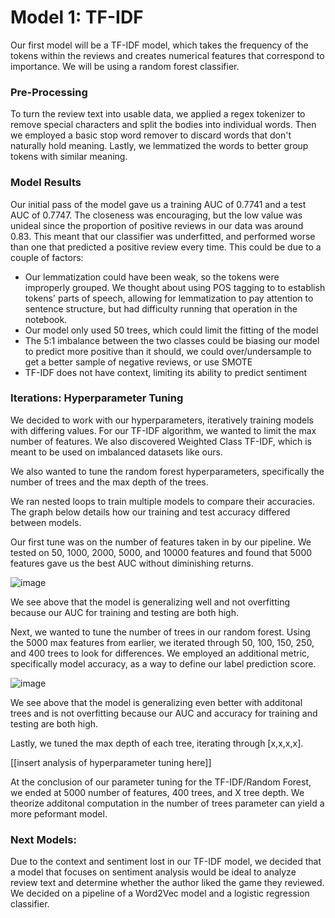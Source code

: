 # Model 1: TF-IDF

Our first model will be a TF-IDF model, which takes the frequency of the tokens within the reviews and creates numerical features that correspond to importance. We will be using a random forest classifier. 

### Pre-Processing
To turn the review text into usable data, we applied a regex tokenizer to remove special characters and split the bodies into individual words. Then we employed a basic stop word remover to discard words that don't naturally hold meaning. Lastly, we lemmatized the words to better group tokens with similar meaning. 

### Model Results
Our initial pass of the model gave us a training AUC of 0.7741 and a test AUC of 0.7747. The closeness was encouraging, but the low value was unideal since the proportion of positive reviews in our data was around 0.83. This meant that our classifier was underfitted, and performed worse than one that predicted a positive review every time. This could be due to a couple of factors:
- Our lemmatization could have been weak, so the tokens were improperly grouped. We thought about using POS tagging to to establish tokens' parts of speech, allowing for lemmatization to pay attention to sentence structure, but had difficulty running that operation in the notebook.
- Our model only used 50 trees, which could limit the fitting of the model
- The 5:1 imbalance between the two classes could be biasing our model to predict more positive than it should, we could over/undersample to get a better sample of negative reviews, or use SMOTE
- TF-IDF does not have context, limiting its ability to predict sentiment

### Iterations: Hyperparameter Tuning
We decided to work with our hyperparameters, iteratively training models with differing values. For our TF-IDF algorithm, we wanted to limit the max number of features. We also discovered Weighted Class TF-IDF, which is meant to be used on imbalanced datasets like ours. 

We also wanted to tune the random forest hyperparameters, specifically the number of trees and the max depth of the trees. 

We ran nested loops to train multiple models to compare their accuracies. The graph below details how our training and test accuracy differed between models. 

Our first tune was on the number of features taken in by our pipeline. We tested on 50, 1000, 2000, 5000, and 10000 features and found that 5000 features gave us the best AUC without diminishing returns. 

![image](https://github.com/user-attachments/assets/0d1e143d-002a-42ae-ab20-0b8853bc554b)

We see above that the model is generalizing well and not overfitting because our AUC for training and testing are both high.

Next, we wanted to tune the number of trees in our random forest. Using the 5000 max features from earlier, we iterated through 50, 100, 150, 250, and 400 trees to look for differences. We employed an additional metric, specifically model accuracy, as a way to define our label prediction score.

![image](https://github.com/user-attachments/assets/95d29a5b-c4d2-4f85-a19d-1117f719e7e1)

We see above that the model is generalizing even better with additonal trees and is not overfitting because our AUC and accuracy for training and testing are both high.

Lastly, we tuned the max depth of each tree, iterating through [x,x,x,x]. 

[[insert analysis of hyperparameter tuning here]]

At the conclusion of our parameter tuning for the TF-IDF/Random Forest, we ended at 5000 number of features, 400 trees, and X tree depth. We theorize additonal computation in the number of trees parameter can yield a more peformant model.

### Next Models:
Due to the context and sentiment lost in our TF-IDF model, we decided that a model that focuses on sentiment analysis would be ideal to analyze review text and determine whether the author liked the game they reviewed. We decided on a pipeline of a Word2Vec model and a logistic regression classifier. 
